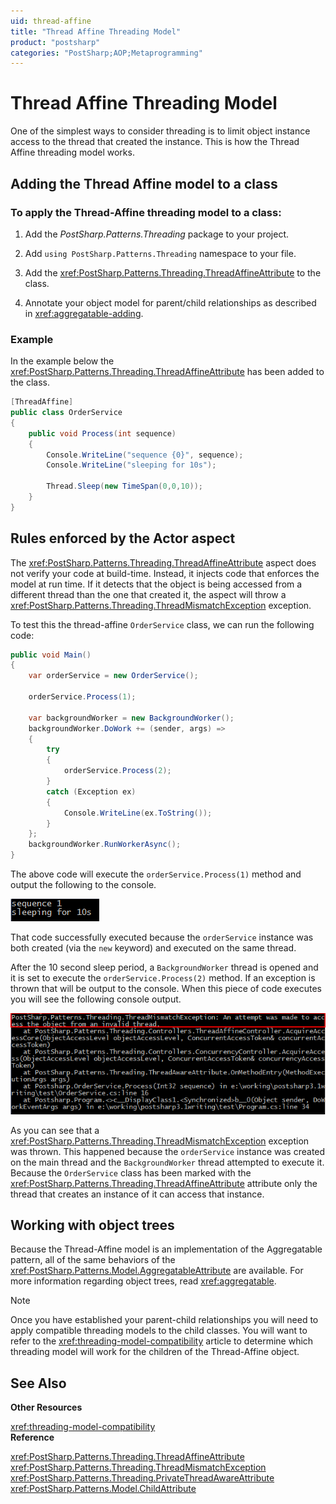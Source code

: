 ```yaml
---
uid: thread-affine
title: "Thread Affine Threading Model"
product: "postsharp"
categories: "PostSharp;AOP;Metaprogramming"
---
```

# Thread Affine Threading Model

One of the simplest ways to consider threading is to limit object instance access to the thread that created the instance. This is how the Thread Affine threading model works.


## Adding the Thread Affine model to a class


### To apply the Thread-Affine threading model to a class:

1. Add the *PostSharp.Patterns.Threading* package to your project. 


2. Add `using PostSharp.Patterns.Threading` namespace to your file. 


3. Add the <xref:PostSharp.Patterns.Threading.ThreadAffineAttribute> to the class. 


4. Annotate your object model for parent/child relationships as described in <xref:aggregatable-adding>. 



### Example

In the example below the <xref:PostSharp.Patterns.Threading.ThreadAffineAttribute> has been added to the class. 

```csharp
[ThreadAffine]
public class OrderService
{
    public void Process(int sequence)
    {
        Console.WriteLine("sequence {0}", sequence);
        Console.WriteLine("sleeping for 10s");
        
        Thread.Sleep(new TimeSpan(0,0,10));
    }
}
```


## Rules enforced by the Actor aspect



The <xref:PostSharp.Patterns.Threading.ThreadAffineAttribute> aspect does not verify your code at build-time. Instead, it injects code that enforces the model at run time. If it detects that the object is being accessed from a different thread than the one that created it, the aspect will throw a <xref:PostSharp.Patterns.Threading.ThreadMismatchException> exception. 

To test this the thread-affine `OrderService` class, we can run the following code: 

```csharp
public void Main()
{
    var orderService = new OrderService();
            
    orderService.Process(1);

    var backgroundWorker = new BackgroundWorker();
    backgroundWorker.DoWork += (sender, args) =>
    {
        try
        {
            orderService.Process(2);
        }
        catch (Exception ex)
        {
            Console.WriteLine(ex.ToString());
        }
    };
    backgroundWorker.RunWorkerAsync();  
}
```

The above code will execute the `orderService.Process(1)` method and output the following to the console. 

![](threadaffine5.PNG)

That code successfully executed because the `orderService` instance was both created (via the `new` keyword) and executed on the same thread. 

After the 10 second sleep period, a `BackgroundWorker` thread is opened and it is set to execute the `orderService.Process(2)` method. If an exception is thrown that will be output to the console. When this piece of code executes you will see the following console output. 

![](threadaffine6.PNG)

As you can see that a <xref:PostSharp.Patterns.Threading.ThreadMismatchException> exception was thrown. This happened because the `orderService` instance was created on the main thread and the `BackgroundWorker` thread attempted to execute it. Because the `OrderService` class has been marked with the <xref:PostSharp.Patterns.Threading.ThreadAffineAttribute> attribute only the thread that creates an instance of it can access that instance. 


## Working with object trees

Because the Thread-Affine model is an implementation of the Aggregatable pattern, all of the same behaviors of the <xref:PostSharp.Patterns.Model.AggregatableAttribute> are available. For more information regarding object trees, read <xref:aggregatable>. 

> [!NOTE]
> Once you have established your parent-child relationships you will need to apply compatible threading models to the child classes. You will want to refer to the <xref:threading-model-compatibility> article to determine which threading model will work for the children of the Thread-Affine object. 

## See Also

**Other Resources**

<xref:threading-model-compatibility>
<br>**Reference**

<xref:PostSharp.Patterns.Threading.ThreadAffineAttribute>
<br><xref:PostSharp.Patterns.Threading.ThreadMismatchException>
<br><xref:PostSharp.Patterns.Threading.PrivateThreadAwareAttribute>
<br><xref:PostSharp.Patterns.Model.ChildAttribute>
<br>